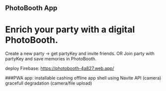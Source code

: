 ## PhotoBooth App
# Enrich your party with a digital PhotoBooth.
  Create a new party -> get partyKey and invite friends.
  OR
  Join party with partyKey and save memories in PhotoBooth.
  
deploy Firebase: https://photobooth-4a827.web.app/
  
###PWA app:
  installable
  cashing
  offline app shell
  using Navite API (camera)
  gracefull degradation (camera/file upload)

  
  
